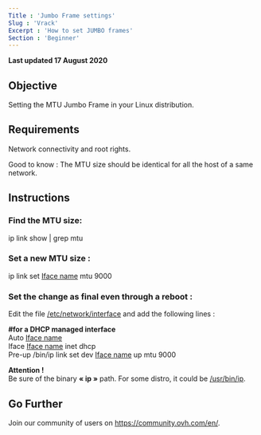 ```yaml
---
Title : 'Jumbo Frame settings'
Slug : 'Vrack'
Excerpt : 'How to set JUMBO frames'
Section : 'Beginner'
---
```


**Last updated 17 August 2020**


## Objective

Setting the MTU Jumbo Frame in your Linux distribution.

## Requirements

Network connectivity and root rights.

Good to know : The MTU size should be identical for all the host of a same network. 

## Instructions

### Find the MTU size: <br/> 
ip link show | grep mtu

### Set a new MTU size : <br/>  
ip link set <u>Iface name</u> mtu 9000

### Set the change as final even through a reboot : <br/> 
Edit the file <u>/etc/network/interface</u> and add the following lines : <br/>

<p><b>#for a DHCP managed interface</b><br/>
Auto <u>Iface name</u> <br/>
Iface <u>Iface name</u> inet dhcp <br/>
Pre-up  /bin/ip  link set dev <u>Iface name</u> up mtu 9000</p>

<b>Attention !</b> <br/>
Be sure of the binary <b>« ip »</b> path. For some distro, it could be <u>/usr/bin/ip</u>.

## Go Further
Join our community of users on <https://community.ovh.com/en/>.
